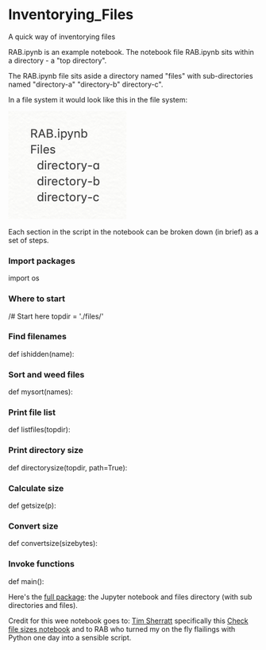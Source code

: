 # Inventorying_Files
A quick way of inventorying files  


RAB.ipynb is an example notebook.  The notebook file RAB.ipynb sits within a directory - a "top directory".  

The RAB.ipynb file sits aside a directory named "files" with sub-directories named "directory-a" "directory-b" directory-c".

In a file system it would look like this in the file system:

![image](https://github.com/ingridbmason/Inventorying_Files/blob/master/inside_top_directory.png)

Each section in the script in the notebook can be broken down (in brief) as a set of steps. 

### Import packages
import os

### Where to start 
/# Start here
topdir = './files/'

### Find filenames
def ishidden(name):

### Sort and weed files 
def mysort(names):

### Print file list
def listfiles(topdir):

### Print directory size
def directorysize(topdir, path=True):

### Calculate size
def getsize(p):

### Convert size
def convertsize(sizebytes):

### Invoke functions 
def main():

Here's the [full package](https://cloudstor.aarnet.edu.au/plus/s/cBGF77sEBZCdrAS): the Jupyter notebook and files directory (with sub directories and files). 

Credit for this wee notebook goes to: [Tim Sherratt](https://github.com/wragge) specifically this [Check file sizes notebook](https://github.com/wragge/sydney-stock-exchange/blob/master/Check-filesizes.ipynb) and to RAB who turned my on the fly flailings with Python one day into a sensible script.       
